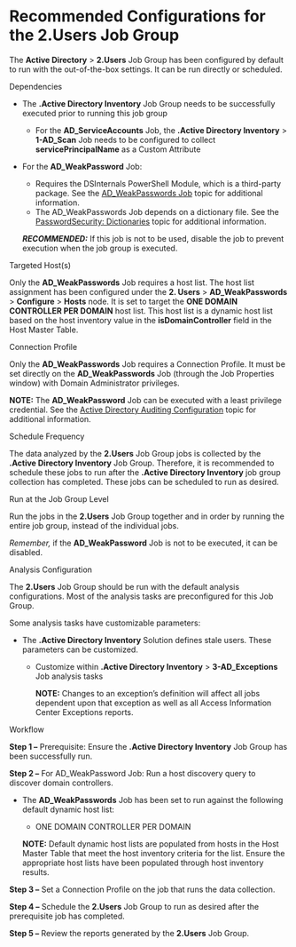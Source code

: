 # Recommended Configurations for the 2.Users Job Group

The **Active Directory** > **2.Users** Job Group has been configured by default to run with the
out-of-the-box settings. It can be run directly or scheduled.

Dependencies

- The **.Active Directory Inventory** Job Group needs to be successfully executed prior to running
  this job group

    - For the **AD_ServiceAccounts** Job, the **.Active Directory Inventory** > **1-AD_Scan** Job
      needs to be configured to collect **servicePrincipalName** as a Custom Attribute

- For the **AD_WeakPassword** Job:

    - Requires the DSInternals PowerShell Module, which is a third-party package. See the
      [AD_WeakPasswords Job](/docs/accessanalyzer/12.0/solutions/activedirectory/users/ad_weakpasswords.md) topic for additional information.
    - The AD_WeakPasswords Job depends on a dictionary file. See the
      [PasswordSecurity: Dictionaries](/docs/accessanalyzer/12.0/admin/datacollector/passwordsecurity/dictionaries.md)
      topic for additional information.

    **_RECOMMENDED:_** If this job is not to be used, disable the job to prevent execution when the
    job group is executed.

Targeted Host(s)

Only the **AD_WeakPasswords** Job requires a host list. The host list assignment has been configured
under the **2. Users** > **AD_WeakPasswords** > **Configure** > **Hosts** node. It is set to target
the **ONE DOMAIN CONTROLLER PER DOMAIN** host list. This host list is a dynamic host list based on
the host inventory value in the **isDomainController** field in the Host Master Table.

Connection Profile

Only the **AD_WeakPasswords** Job requires a Connection Profile. It must be set directly on the
**AD_WeakPasswords** Job (through the Job Properties window) with Domain Administrator privileges.

**NOTE:** The **AD_WeakPassword** Job can be executed with a least privilege credential. See the
[Active Directory Auditing Configuration](/docs/accessanalyzer/12.0/config/activedirectory/access.md) topic for
additional information.

Schedule Frequency

The data analyzed by the **2.Users** Job Group jobs is collected by the **.Active Directory
Inventory** Job Group. Therefore, it is recommended to schedule these jobs to run after the
**.Active Directory Inventory** job group collection has completed. These jobs can be scheduled to
run as desired.

Run at the Job Group Level

Run the jobs in the **2.Users** Job Group together and in order by running the entire job group,
instead of the individual jobs.

_Remember,_ if the **AD_WeakPassword** Job is not to be executed, it can be disabled.

Analysis Configuration

The **2.Users** Job Group should be run with the default analysis configurations. Most of the
analysis tasks are preconfigured for this Job Group.

Some analysis tasks have customizable parameters:

- The **.Active Directory Inventory** Solution defines stale users. These parameters can be
  customized.

    - Customize within **.Active Directory Inventory** > **3-AD_Exceptions** Job analysis tasks

        **NOTE:** Changes to an exception’s definition will affect all jobs dependent upon that
        exception as well as all Access Information Center Exceptions reports.

Workflow

**Step 1 –** Prerequisite: Ensure the **.Active Directory Inventory** Job Group has been
successfully run.

**Step 2 –** For AD_WeakPassword Job: Run a host discovery query to discover domain controllers.

- The **AD_WeakPasswords** Job has been set to run against the following default dynamic host list:

    - ONE DOMAIN CONTROLLER PER DOMAIN

    **NOTE:** Default dynamic host lists are populated from hosts in the Host Master Table that meet
    the host inventory criteria for the list. Ensure the appropriate host lists have been populated
    through host inventory results.

**Step 3 –** Set a Connection Profile on the job that runs the data collection.

**Step 4 –** Schedule the **2.Users** Job Group to run as desired after the prerequisite job has
completed.

**Step 5 –** Review the reports generated by the **2.Users** Job Group.

